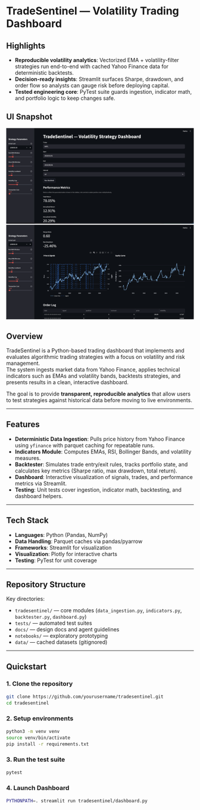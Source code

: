 # TradeSentinel — Volatility Trading Dashboard

## Highlights
- **Reproducible volatility analytics**: Vectorized EMA + volatility-filter strategies run end-to-end with cached Yahoo Finance data for deterministic backtests.
- **Decision-ready insights**: Streamlit surfaces Sharpe, drawdown, and order flow so analysts can gauge risk before deploying capital.
- **Tested engineering core**: PyTest suite guards ingestion, indicator math, and portfolio logic to keep changes safe.

## UI Snapshot
![TradeSentinel dashboard screenshot](docs/images/dashboard.png)
![screenshot 2](docs/images/dashboard2.png)

## Overview
TradeSentinel is a Python-based trading dashboard that implements and evaluates algorithmic trading strategies with a focus on volatility and risk management.  
The system ingests market data from Yahoo Finance, applies technical indicators such as EMAs and volatility bands, backtests strategies, and presents results in a clean, interactive dashboard.  

The goal is to provide **transparent, reproducible analytics** that allow users to test strategies against historical data before moving to live environments.  

---

## Features
- **Deterministic Data Ingestion**: Pulls price history from Yahoo Finance using `yfinance` with parquet caching for repeatable runs.  
- **Indicators Module**: Computes EMAs, RSI, Bollinger Bands, and volatility measures.  
- **Backtester**: Simulates trade entry/exit rules, tracks portfolio state, and calculates key metrics (Sharpe ratio, max drawdown, total return).  
- **Dashboard**: Interactive visualization of signals, trades, and performance metrics via Streamlit.  
- **Testing**: Unit tests cover ingestion, indicator math, backtesting, and dashboard helpers.  

---

## Tech Stack
- **Languages**: Python (Pandas, NumPy)  
- **Data Handling**: Parquet caches via pandas/pyarrow  
- **Frameworks**: Streamlit for visualization  
- **Visualization**: Plotly for interactive charts  
- **Testing**: PyTest for unit coverage  

---

## Repository Structure  
Key directories:  
- `tradesentinel/` — core modules (`data_ingestion.py`, `indicators.py`, `backtester.py`, `dashboard.py`)  
- `tests/` — automated test suites  
- `docs/` — design docs and agent guidelines  
- `notebooks/` — exploratory prototyping  
- `data/` — cached datasets (gitignored)  

---

## Quickstart

### 1. Clone the repository
```bash
git clone https://github.com/yourusername/tradesentinel.git
cd tradesentinel
```
### 2. Setup environments
```bash
python3 -m venv venv
source venv/bin/activate
pip install -r requirements.txt
```
### 3. Run the test suite
```bash
pytest
```
### 4. Launch Dashboard
```bash
PYTHONPATH=. streamlit run tradesentinel/dashboard.py
```

